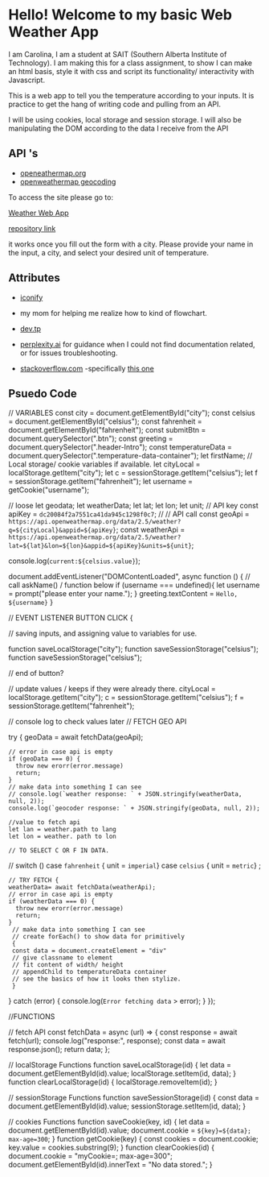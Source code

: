 # Hello! Welcome to my basic Web Weather App

I am Carolina, I am a student at SAIT (Southern Alberta Institute of Technology). I am making this for a class assignment, to show I can make an html basis, style it with css and script its functionality/ interactivity with Javascript.

This is a web app to tell you the temperature according to your inputs. It is practice to get the hang of writing code and pulling from an API.

I will be using cookies, local storage and session storage. I will also be manipulating the DOM according to the data I receive from the API

## API 's

- [openeathermap.org](https://openweathermap.org)
- [openweathermap geocoding](https://openweathermap.org/api/geocoding-api)

To access the site please go to:

[Weather Web App](https://felisong.github.io/cpnt262-api-project/)

[repository link](https://github.com/Felisong/cpnt262-api-project.git)

it works once you fill out the form with a city. Please provide your name in the input, a city, and select your desired unit of temperature.

## Attributes

- [iconify](https://icon-sets.iconify.design/?query=celsius)

- my mom for helping me realize how to kind of flowchart.

- [dev.tp](https://dev.to/alexmercedcoder/making-multiple-api-calls-in-javascript-kip)

- [perplexity.ai](https://www.perplexity.ai) for guidance when I could not find documentation related, or for issues troubleshooting.

- [stackoverflow.com](https://stackoverflow.com/)
  -specifically [this one](https://stackoverflow.com/questions/58211513/how-can-i-display-a-javascript-prompt-once-on-website-load)

## Psuedo Code

// VARIABLES
const city = document.getElementById("city");
const celsius = document.getElementById("celsius");
const fahrenheit = document.getElementById("fahrenheit");
const submitBtn = document.querySelector(".btn");
const greeting = document.querySelector(".header-Intro");
const temperatureData = document.querySelector(".temperature-data-container");
let firstName;
// Local storage/ cookie variables if available.
let cityLocal = localStorage.getItem("city");
let c = sessionStorage.getItem("celsius");
let f = sessionStorage.getItem("fahrenheit");
let username = getCookie("username");

// loose
let geodata;
let weatherData;
let lat;
let lon;
let unit;
// API key
const apiKey = `dc20084f2a7551ca41da945c1298f0c7`;
// // API call
const geoApi = `https://api.openweathermap.org/data/2.5/weather?q=${cityLocal}&appid=${apiKey}`;
const weatherApi = `https://api.openweathermap.org/data/2.5/weather?lat=${lat}&lon=${lon}&appid=${apiKey}&units=${unit}`;

console.log(`current:${celsius.value}`);

document.addEventListener("DOMContentLoaded", async function () {
// call askName()
/ function below
if (username === undefined){
let username = prompt("please enter your name.");
}
greeting.textContent = `Hello, ${username}`
}

// EVENT LISTENER BUTTON CLICK {

// saving inputs, and assigning value to variables for use.

function saveLocalStorage("city");
function saveSessionStorage("celsius");
function saveSessionStorage("celsius");

// end of button?

// update values / keeps if they were already there.
cityLocal = localStorage.getItem("city");
c = sessionStorage.getItem("celsius");
f = sessionStorage.getItem("fahrenheit");

// console log to check values later
// FETCH GEO API

try {
geoData = await fetchData(geoApi);

    // error in case api is empty
    if (geoData === 0) {
      throw new erorr(error.message)
      return;
    }
    // make data into something I can see
    // console.log(`weather response: ` + JSON.stringify(weatherData, null, 2));
    console.log(`geocoder response: ` + JSON.stringify(geoData, null, 2));

    //value to fetch api
    let lan = weather.path to lang
    let lon = weather. path to lon

    // TO SELECT C OR F IN DATA.

// switch ()
case `fahrenheit` {
unit = `imperial`}
case `celsius` {
unit = `metric`}
;

    // TRY FETCH {
    weatherData= await fetchData(weatherApi);
    // error in case api is empty
    if (weatherData === 0) {
      throw new erorr(error.message)
      return;
    }
     // make data into something I can see
     // create forEach() to show data for primitively
     {
     const data = document.createElement = "div"
     // give classname to element
     // fit content of width/ height
     // appendChild to temperatureData container
     // see the basics of how it looks then stylize.
     }

} catch (error) {
console.log(`Error fetching data` > error);
}
});

//FUNCTIONS

// fetch API
const fetchData = async (url) => {
const response = await fetch(url);
console.log("response:", response);
const data = await response.json();
return data;
};

// localStorage Functions
function saveLocalStorage(id) {
let data = document.getElementById(id).value;
localStorage.setItem(id, data);
}
function clearLocalStorage(id) {
localStorage.removeItem(id);
}

// sessionStorage Functions
function saveSessionStorage(id) {
const data = document.getElementById(id).value;
sessionStorage.setItem(id, data);
}

// cookies Functions
function saveCookie(key, id) {
let data = document.getElementById(id).value;
document.cookie = `${key}=${data}; max-age=300`;
}
function getCookie(key) {
const cookies = document.cookie;
key.value = cookies.substring(9);
}
function clearCookies(id) {
document.cookie = "myCookie=; max-age=300";
document.getElementById(id).innerText = "No data stored.";
}
